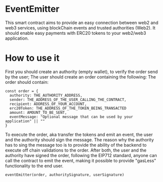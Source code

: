 # EventEmitter

This smart contract aims to provide an easy connection between web2 and web3 services, using blockChain events and trusted authorities (Web2). It should enable easy payments with ERC20 tokens to your web2/web3 application.

# How to use it
First you should create an authority (empty wallet), to verify the order send by the user;
The user should create an order containing the following:
The order should contain:
```
const order = {
  authority: THE_AUTHORITY_ADDRESS,
  sender: THE_ADDRESS_OF_THE_USER_CALLING_THE_CONTRACT,
  recipient: ADDRESS_OF_YOUR_ACCOUNT,
  erc20Token: THE_ADDRESS_OF_THE_TOKEN_BEING_TRANSACTED
  amount: AMOUNT_TO_BE_SENT,
  eventMessage: "Optional message that can be used by your application" || ""
}
```
To execute the order, aka transfer the tokens and emit an event, the user and the authority should sign the message. The reason why the authority has to sing the message too is to provide the ability of the backend to execute off chain validations to the order.
After both, the user and the authority have signed the order, following the EIP712 standard, anyone can call the contract to emit the event, making it possible to provide "gasLess" functionality to the end user.

`eventEmitter(order, authoritySignature, userSignature)`
